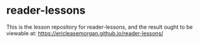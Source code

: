 # reader-lessons
    
This is the lesson repository for reader-lessons, and the result ought to be viewable at: https://ericleasemorgan.github.io/reader-lessons/